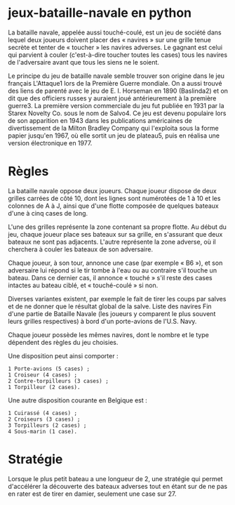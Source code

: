 # jeux-bataille-navale en python

La bataille navale, appelée aussi touché-coulé, est un jeu de société dans lequel deux joueurs doivent placer des « navires » sur une grille tenue secrète et tenter de « toucher » les navires adverses. Le gagnant est celui qui parvient à couler (c'est-à-dire toucher toutes les cases) tous les navires de l'adversaire avant que tous les siens ne le soient.

Le principe du jeu de bataille navale semble trouver son origine dans le jeu français L'Attaque1 lors de la Première Guerre mondiale. On a aussi trouvé des liens de parenté avec le jeu de E. I. Horseman en 1890 (Baslinda2) et on dit que des officiers russes y auraient joué antérieurement à la première guerre3. La première version commerciale du jeu fut publiée en 1931 par la Starex Novelty Co. sous le nom de Salvo4. Ce jeu est devenu populaire lors de son apparition en 1943 dans les publications américaines de divertissement de la Milton Bradley Company qui l'exploita sous la forme papier jusqu'en 1967, où elle sortit un jeu de plateau5, puis en réalisa une version électronique en 1977.

# Règles

La bataille navale oppose deux joueurs. Chaque joueur dispose de deux grilles carrées de côté 10, dont les lignes sont numérotées de 1 à 10 et les colonnes de A à J, ainsi que d'une flotte composée de quelques bateaux d'une à cinq cases de long.

L'une des grilles représente la zone contenant sa propre flotte. Au début du jeu, chaque joueur place ses bateaux sur sa grille, en s'assurant que deux bateaux ne sont pas adjacents. L'autre représente la zone adverse, où il cherchera à couler les bateaux de son adversaire.

Chaque joueur, à son tour, annonce une case (par exemple « B6 »), et son adversaire lui répond si le tir tombe à l'eau ou au contraire s'il touche un bateau. Dans ce dernier cas, il annonce « touché » s'il reste des cases intactes au bateau ciblé, et « touché-coulé » si non.

Diverses variantes existent, par exemple le fait de tirer les coups par salves et de ne donner que le résultat global de la salve.
Liste des navires
Fin d'une partie de Bataille Navale (les joueurs y comparent le plus souvent leurs grilles respectives) à bord d'un porte-avions de l'U.S. Navy.

Chaque joueur possède les mêmes navires, dont le nombre et le type dépendent des règles du jeu choisies.

Une disposition peut ainsi comporter :

    1 Porte-avions (5 cases) ;
    1 Croiseur (4 cases) ;
    2 Contre-torpilleurs (3 cases) ;
    1 Torpilleur (2 cases).

Une autre disposition courante en Belgique est :

    1 Cuirassé (4 cases) ;
    2 Croiseurs (3 cases) ;
    3 Torpilleurs (2 cases) ;
    4 Sous-marin (1 case).

# Stratégie
Lorsque le plus petit bateau a une longueur de 2, une stratégie qui permet d'accélérer la découverte des bateaux adverses tout en étant sur de ne pas en rater est de tirer en damier, seulement une case sur 27. 

